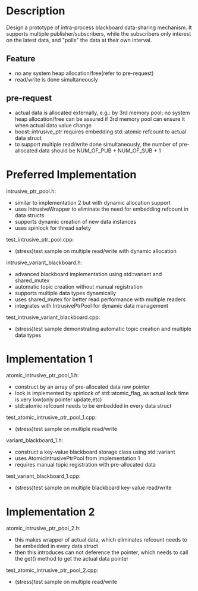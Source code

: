 # Description
Design a prototype of intra-process blackboard data-sharing mechanism. It supports multiple publisher/subscribers, while the subscribers only interest on the latest data, and "polls" the data at their own interval.

## Feature
- no any system heap allocation/free(refer to pre-request)
- read/write is done simultaneously

## pre-request
- actual data is allocated externally, e.g.: by 3rd memory pool; no system heap allocation/free can be assured if 3rd memory pool can ensure it when actual data value change
- boost::intrusive_ptr requires embedding std::atomic<int> refcount to actual data struct
- to support multiple read/write done simultaneously, the number of pre-allocated data should be NUM_OF_PUB + NUM_OF_SUB + 1

# Preferred Implementation
intrusive_ptr_pool.h:
- similar to implementation 2 but with dynamic allocation support
- uses IntrusiveWrapper to eliminate the need for embedding refcount in data structs
- supports dynamic creation of new data instances
- uses spinlock for thread safety

test_intrusive_ptr_pool.cpp:
- (stress)test sample on multiple read/write with dynamic allocation

intrusive_variant_blackboard.h:
- advanced blackboard implementation using std::variant and shared_mutex
- automatic topic creation without manual registration
- supports multiple data types dynamically
- uses shared_mutex for better read performance with multiple readers
- integrates with IntrusivePtrPool for dynamic data management

test_intrusive_variant_blackboard.cpp:
- (stress)test sample demonstrating automatic topic creation and multiple data types

# Implementation 1
atomic_intrusive_ptr_pool_1.h:
- construct by an array of pre-allocated data raw pointer
- lock is implemented by spinlock of std::atomic_flag, as actual lock time is very low(only pointer update,etc)
- std::atomic<int> refcount needs to be embedded in every data struct

test_atomic_intrusive_ptr_pool_1.cpp:
- (stress)test sample on multiple read/write

variant_blackboard_1.h:
- construct a key-value blackboard storage class using std::variant
- uses AtomicIntrusivePtrPool from implementation 1
- requires manual topic registration with pre-allocated data

test_variant_blackboard_1.cpp:
- (stress)test sample on multiple blackboard key-value read/write

# Implementation 2
atomic_intrusive_ptr_pool_2.h:
- this makes wrapper of actual data, which eliminates refcount needs to be embedded in every data struct
- then this introduces can not deference the pointer, which needs to call the get() method to get the actual data pointer

test_atomic_intrusive_ptr_pool_2.cpp:
- (stress)test sample on multiple read/write



